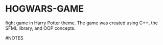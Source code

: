 # HOGWARS-GAME
fight game in Harry Potter theme. The game was created using C++, the SFML library, and OOP concepts.


#NOTES
